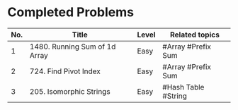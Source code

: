 # Completed Problems

| No. | Title                         | Level | Related topics      | 
|-----|-------------------------------|-------|---------------------|
| 1   | 1480. Running Sum of 1d Array | Easy  | #Array #Prefix Sum  | 
| 2   | 724. Find Pivot Index         | Easy  | #Array #Prefix Sum  | 
| 3   | 205. Isomorphic Strings       | Easy  | #Hash Table #String | 


